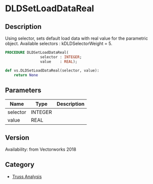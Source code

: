# DLDSetLoadDataReal

## Description
Using selector, sets default load data with real value for the parametric object.
Available selectors : kDLDSelectorWeight = 5.

```pascal
PROCEDURE DLDSetLoadDataReal(
				selector : INTEGER;
				value    : REAL);
```

```python
def vs.DLDSetLoadDataReal(selector, value):
    return None
```

## Parameters
|Name|Type|Description|
|---|---|---|
|selector|INTEGER|   |
|value|REAL|   |

## Version
Availability: from Vectorworks 2018

## Category
* [Truss Analysis](../Categories/Truss%20Analysis.md)

